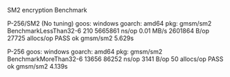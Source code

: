 SM2 encryption Benchmark

P-256/SM2 (No tuning)
goos: windows
goarch: amd64
pkg: gmsm/sm2
BenchmarkLessThan32-6   	     210	   5665861 ns/op	   0.01 MB/s	 2601864 B/op	   27725 allocs/op
PASS
ok  	gmsm/sm2	5.629s


P-256
goos: windows
goarch: amd64
pkg: gmsm/sm2
BenchmarkMoreThan32-6   	   13656	     86252 ns/op	    3141 B/op	      50 allocs/op
PASS
ok  	gmsm/sm2	4.139s
